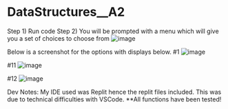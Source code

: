 # DataStructures__A2

Step 1) Run code
Step 2) You will be prompted with a menu which will give you a set of choices to choose from
![image](https://user-images.githubusercontent.com/43799000/233893970-1f27d82b-fb1c-40b4-8dce-0d6b4919667a.png)

Below is a screenshot for the options with displays below.
#1
![image](https://user-images.githubusercontent.com/43799000/233894484-ec555db3-7a9e-4926-9bb6-16e80f028033.png)


#11
![image](https://user-images.githubusercontent.com/43799000/233894839-6d42e253-c7d9-45f3-a49a-f03f491c5e7d.png)


#12
![image](https://user-images.githubusercontent.com/43799000/233894906-bd083a67-47a1-4b3d-b7e1-98c3b7886c29.png)


Dev Notes: My IDE used was Replit hence the replit files included. This was due to technical difficulties with VSCode.
**All functions have been tested!

